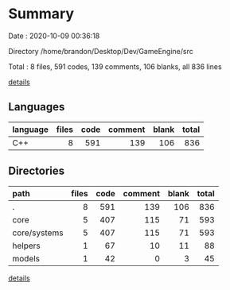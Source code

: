 # Summary

Date : 2020-10-09 00:36:18

Directory /home/brandon/Desktop/Dev/GameEngine/src

Total : 8 files,  591 codes, 139 comments, 106 blanks, all 836 lines

[details](details.md)

## Languages
| language | files | code | comment | blank | total |
| :--- | ---: | ---: | ---: | ---: | ---: |
| C++ | 8 | 591 | 139 | 106 | 836 |

## Directories
| path | files | code | comment | blank | total |
| :--- | ---: | ---: | ---: | ---: | ---: |
| . | 8 | 591 | 139 | 106 | 836 |
| core | 5 | 407 | 115 | 71 | 593 |
| core/systems | 5 | 407 | 115 | 71 | 593 |
| helpers | 1 | 67 | 10 | 11 | 88 |
| models | 1 | 42 | 0 | 3 | 45 |

[details](details.md)